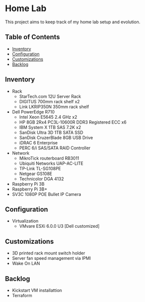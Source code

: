 # Home Lab

This project aims to keep track of my home lab setup and evolution.


## Table of Contents

- [Inventory](#inventory)
- [Configuration](#configuration)
- [Customizations](#customizations)
- [Backlog](#backlog)


## Inventory
- Rack
    - StarTech.com 12U Server Rack
    - DIGITUS 700mm rack shelf x2
    - Link LKRIP350N 350mm rack shelf
- Dell PowerEdge R710
    - Intel Xeon E5645 2.4 GHz x2
    - HP 8GB 2Rx4 PC3L-10600R DDR3 Registered ECC x6
    - IBM System X 1TB SAS 7.2K x2
    - SanDisk Ultra 3D 1TB SATA SSD
    - SanDisk CruzerBlade 8GB USB Drive
    - iDRAC 6 Enterprise
    - PERC 6/i SAS/SATA RAID Controller
- Network
    - MikroTick routerboard RB3011
    - Ubiquiti Networks UAP-AC-LITE
    - TP-Link TL-SG108PE
    - Netgear GS108E
    - Technicolor DGA 4132
- Raspberry Pi 3B
- Raspberry Pi 3B+
-  SV3C 1080P POE Bullet IP Camera 
  
## Configuration
- Virtualization
  - VMvare ESXi 6.0.0 U3 [Dell customized]

## Customizations
- 3D printed rack mount switch holder
- Server fan speed management via IPMI
- Wake On LAN
  
## Backlog
- Kickstart VM installattion
- Terraform
